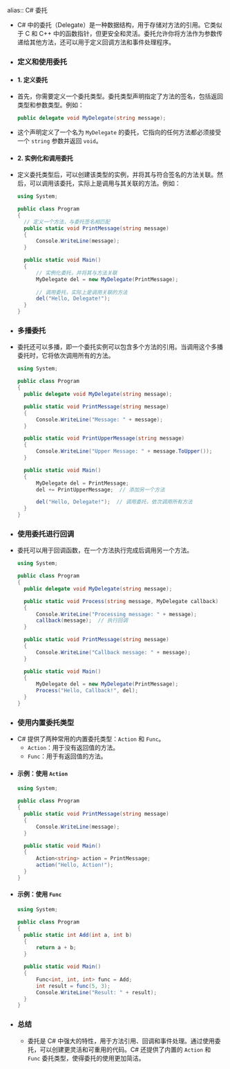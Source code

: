 alias:: C# 委托

- C# 中的委托（Delegate）是一种数据结构，用于存储对方法的引用。它类似于 C 和 C++ 中的函数指针，但更安全和灵活。委托允许你将方法作为参数传递给其他方法，还可以用于定义回调方法和事件处理程序。
- ### 定义和使用委托
- #### 1. 定义委托
- 首先，你需要定义一个委托类型。委托类型声明指定了方法的签名，包括返回类型和参数类型。例如：
  ```csharp
  public delegate void MyDelegate(string message);
  ```
- 这个声明定义了一个名为 `MyDelegate` 的委托，它指向的任何方法都必须接受一个 `string` 参数并返回 `void`。
- #### 2. 实例化和调用委托
- 定义委托类型后，可以创建该类型的实例，并将其与符合签名的方法关联。然后，可以调用该委托，实际上是调用与其关联的方法。例如：
  ```csharp
  using System;
  
  public class Program
  {
    // 定义一个方法，与委托签名相匹配
    public static void PrintMessage(string message)
    {
        Console.WriteLine(message);
    }
  
    public static void Main()
    {
        // 实例化委托，并将其与方法关联
        MyDelegate del = new MyDelegate(PrintMessage);
        
        // 调用委托，实际上是调用关联的方法
        del("Hello, Delegate!");
    }
  }
  ```
- ### 多播委托
- 委托还可以多播，即一个委托实例可以包含多个方法的引用。当调用这个多播委托时，它将依次调用所有的方法。
  ```csharp
  using System;
  
  public class Program
  {
    public delegate void MyDelegate(string message);
  
    public static void PrintMessage(string message)
    {
        Console.WriteLine("Message: " + message);
    }
  
    public static void PrintUpperMessage(string message)
    {
        Console.WriteLine("Upper Message: " + message.ToUpper());
    }
  
    public static void Main()
    {
        MyDelegate del = PrintMessage;
        del += PrintUpperMessage;  // 添加另一个方法
  
        del("Hello, Delegate!");  // 调用委托，依次调用所有方法
    }
  }
  ```
- ### 使用委托进行回调
- 委托可以用于回调函数，在一个方法执行完成后调用另一个方法。
  ```csharp
  using System;
  
  public class Program
  {
    public delegate void MyDelegate(string message);
  
    public static void Process(string message, MyDelegate callback)
    {
        Console.WriteLine("Processing message: " + message);
        callback(message);  // 执行回调
    }
  
    public static void PrintMessage(string message)
    {
        Console.WriteLine("Callback message: " + message);
    }
  
    public static void Main()
    {
        MyDelegate del = new MyDelegate(PrintMessage);
        Process("Hello, Callback!", del);
    }
  }
  ```
- ### 使用内置委托类型
- C# 提供了两种常用的内置委托类型：`Action` 和 `Func`。
	- `Action`：用于没有返回值的方法。
	- `Func`：用于有返回值的方法。
- #### 示例：使用 `Action`
  ```csharp
  using System;
  
  public class Program
  {
    public static void PrintMessage(string message)
    {
        Console.WriteLine(message);
    }
  
    public static void Main()
    {
        Action<string> action = PrintMessage;
        action("Hello, Action!");
    }
  }
  ```
- #### 示例：使用 `Func`
  ```csharp
  using System;
  
  public class Program
  {
    public static int Add(int a, int b)
    {
        return a + b;
    }
  
    public static void Main()
    {
        Func<int, int, int> func = Add;
        int result = func(5, 3);
        Console.WriteLine("Result: " + result);
    }
  }
  ```
- ### 总结
	- 委托是 C# 中强大的特性，用于方法引用、回调和事件处理。通过使用委托，可以创建更灵活和可重用的代码。C# 还提供了内置的 `Action` 和 `Func` 委托类型，使得委托的使用更加简洁。